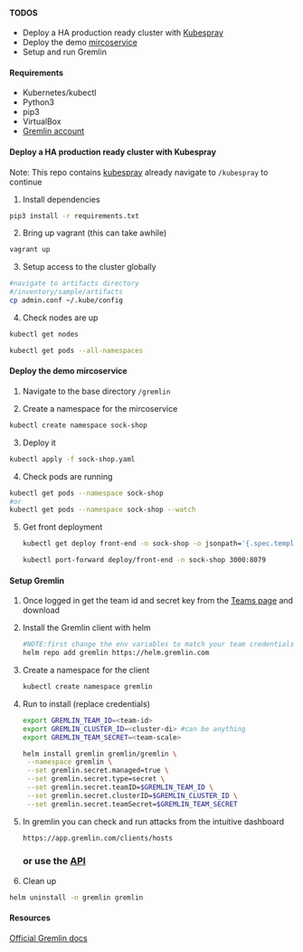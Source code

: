 #### TODOS
 - Deploy a HA production ready cluster with [Kubespray](https://github.com/kubernetes-sigs/kubespray)
 - Deploy the demo [mircoservice](https://github.com/GoogleCloudPlatform/microservices-demo)
 - Setup and run Gremlin 

#### Requirements
- Kubernetes/kubectl 
- Python3
- pip3
- VirtualBox 
- [Gremlin account](https://app.gremlin.com/signup)

#### Deploy a HA production ready cluster with Kubespray

Note: This repo contains [kubespray](https://github.com/kubernetes-sigs/kubespray) already navigate to `/kubespray` to continue 
1. Install dependencies
```BASH
pip3 install -r requirements.txt
```  

2. Bring up vagrant (this can take awhile)
```BASH
vagrant up
```
3. Setup access to the cluster globally
```BASH
#navigate to artifacts directory
#/inventory/sample/artifacts
cp admin.conf ~/.kube/config
```

4. Check nodes are up
```BASH
kubectl get nodes

kubectl get pods --all-namespaces
```


#### Deploy the demo mircoservice

1. Navigate to the base directory `/gremlin`

2. Create a namespace for the mircoservice 
```BASH
kubectl create namespace sock-shop
```
3. Deploy it
```BASH
kubectl apply -f sock-shop.yaml
```

4. Check pods are running
```BASH
kubectl get pods --namespace sock-shop
#or
kubectl get pods --namespace sock-shop --watch
```
5. Get front deployment
   ```BASH
   kubectl get deploy front-end -n sock-shop -o jsonpath='{.spec.template.spec.containers[?(@.name == "front-end")].ports[0].containerPort}'

   kubectl port-forward deploy/front-end -n sock-shop 3000:8079
   ```
#### Setup Gremlin

1. Once logged in get the team id and secret key from the [Teams page]([Setup](https://app.gremlin.com/settings/teams)) and download


2. Install the Gremlin client with helm
    ```BASH
    #NOTE:first change the env variables to match your team credentials
    helm repo add gremlin https://helm.gremlin.com
    ```
3. Create a namespace for the client
    ```BASH
    kubectl create namespace gremlin
    ```
4. Run to install (replace credentials)
   ```BASH
   export GREMLIN_TEAM_ID=<team-id>
   export GREMLIN_CLUSTER_ID=<cluster-di> #can be anything
   export GREMLIN_TEAM_SECRET=<team-scale>

   helm install gremlin gremlin/gremlin \
    --namespace gremlin \
    --set gremlin.secret.managed=true \
    --set gremlin.secret.type=secret \
    --set gremlin.secret.teamID=$GREMLIN_TEAM_ID \
    --set gremlin.secret.clusterID=$GREMLIN_CLUSTER_ID \
    --set gremlin.secret.teamSecret=$GREMLIN_TEAM_SECRET
   ```
5. In gremlin you can check and run attacks from the intuitive dashboard
   ```BASH
   https://app.gremlin.com/clients/hosts
   ```
    ### or use the [API](https://app.gremlin.com/api#/attacks/createhttps://app.gremlin.com/api#/attacks/create)

6. Clean up
```BASH
helm uninstall -n gremlin gremlin
```

#### Resources

[Official Gremlin docs](https://www.gremlin.com/community/tutorials/how-to-install-and-use-gremlin-with-kubernetes/)